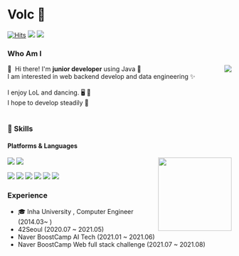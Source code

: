 # Volc 🧐
[![Hits](https://hits.seeyoufarm.com/api/count/incr/badge.svg?url=https%3A%2F%2Fgithub.com%2Fdldydrhkd&count_bg=%23E59915&title_bg=%23846546&icon=&icon_color=%23E7E7E7&title=VISITS&edge_flat=false)](https://hits.seeyoufarm.com)
<a href="mailto:sksda4614@gmail.com" target="_blank"><img src="https://img.shields.io/badge/sksda4614@gmail.com-EA4335?style=flat-square&logo=Gmail&logoColor=white"/></a>
<a href="mailto:sksda4614@naver.com" target="_blank"><img src="https://img.shields.io/badge/sksda4614@naver.com-03C75A?style=flat-square&logo=Naver&logoColor=white"/></a>


### Who Am I

<img align='right' src="http://mazassumnida.wtf/api/v2/generate_badge?boj=dldydrhkd">

<p>
  👋&nbsp; Hi there! I'm <b>junior developer</b> using Java 🚀<br/>
  I am interested in web backend develop and data engineering ✨<br/><br/>
  I enjoy LoL and dancing. 🖥 ️🕺<br/>
  I hope to develop steadily 🏃‍<br/><br/>
</p>

### 💪 Skills
#### Platforms & Languages

<img align='right' src="https://github-readme-stats.vercel.app/api?username=dldydrhkd&theme=cobalt" height="165">

<p>
  <img src="https://img.shields.io/badge/Spring-6DB33F?style=flat-square&logo=Spring&logoColor=white"/>
  <img src="https://img.shields.io/badge/Node.js-339933?style=flat-square&logo=Node.js&logoColor=black"/>
</p>
<p>
  <img src="https://img.shields.io/badge/C-A8B9CC?style=flat-square&logo=C&logoColor=black"/>
  <img src="https://img.shields.io/badge/C++-00599C?style=flat-square&logo=C++&logoColor=white"/>
  <img src="https://img.shields.io/badge/Java-007396?style=flat-square&logo=Java&logoColor=white"/>
  <img src="https://img.shields.io/badge/JavaScript-F7DF1E?style=flat-square&logo=JavaScript&logoColor=white"/>
  <img src="https://img.shields.io/badge/Python-3776AB?style=flat-square&logo=Python&logoColor=black"/>
  <img src="https://img.shields.io/badge/MySQL-447941?style=flat-square&logo=MySQL&logoColor=black"/>
</p>

<!-- #### Tools
<p>
</p> -->

### Experience
- 🎓 Inha University , Computer Engineer (2014.03~ )
- 42Seoul (2020.07 ~ 2021.05)
- Naver BoostCamp AI Tech (2021.01 ~ 2021.06)
- Naver BoostCamp Web full stack challenge (2021.07 ~ 2021.08)
